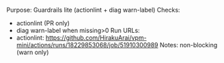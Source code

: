 Purpose: Guardrails lite (actionlint + diag warn-label)
Checks:
- actionlint (PR only)
- diag warn-label when missing>0
Run URLs:
- actionlint: 
https://github.com/HirakuArai/vpm-mini/actions/runs/18229853068/job/51910300989
Notes: non-blocking (warn only)
